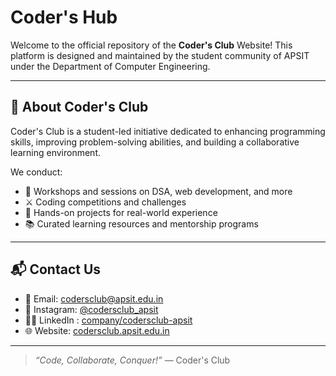 # Coder's Hub

Welcome to the official repository of the **Coder's Club** Website! This platform is designed and maintained by the student community of APSIT under the Department of Computer Engineering.

---

## 🚀 About Coder's Club
Coder's Club is a student-led initiative dedicated to enhancing programming skills, improving problem-solving abilities, and building a collaborative learning environment.

We conduct:
- 🧠 Workshops and sessions on DSA, web development, and more
- ⚔️ Coding competitions and challenges
- 🧰 Hands-on projects for real-world experience
- 📚 Curated learning resources and mentorship programs

---

## 📬 Contact Us
- 📧 Email: codersclub@apsit.edu.in
- 📸 Instagram: [@codersclub_apsit](https://instagram.com/codersclub_apsit)
- 🧑‍💼 LinkedIn : [company/codersclub-apsit](https://www.linkedin.com/company/codersclub-apsit/)
- 🌐 Website: [codersclub.apsit.edu.in](https://codersclub.apsit.edu.in/)

---

> _“Code, Collaborate, Conquer!”_ — Coder's Club 
